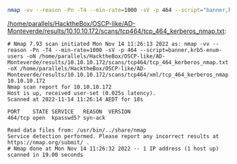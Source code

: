```bash
nmap -vv --reason -Pn -T4 --min-rate=1000 -sV -p 464 --script="banner,krb5-enum-users" -oN "/home/parallels/HacktheBox/OSCP-like/AD-Monteverde/results/10.10.10.172/scans/tcp464/tcp_464_kerberos_nmap.txt" -oX "/home/parallels/HacktheBox/OSCP-like/AD-Monteverde/results/10.10.10.172/scans/tcp464/xml/tcp_464_kerberos_nmap.xml" 10.10.10.172
```

[/home/parallels/HacktheBox/OSCP-like/AD-Monteverde/results/10.10.10.172/scans/tcp464/tcp_464_kerberos_nmap.txt](file:///home/parallels/HacktheBox/OSCP-like/AD-Monteverde/results/10.10.10.172/scans/tcp464/tcp_464_kerberos_nmap.txt):

```
# Nmap 7.93 scan initiated Mon Nov 14 11:26:13 2022 as: nmap -vv --reason -Pn -T4 --min-rate=1000 -sV -p 464 --script=banner,krb5-enum-users -oN /home/parallels/HacktheBox/OSCP-like/AD-Monteverde/results/10.10.10.172/scans/tcp464/tcp_464_kerberos_nmap.txt -oX /home/parallels/HacktheBox/OSCP-like/AD-Monteverde/results/10.10.10.172/scans/tcp464/xml/tcp_464_kerberos_nmap.xml 10.10.10.172
Nmap scan report for 10.10.10.172
Host is up, received user-set (0.025s latency).
Scanned at 2022-11-14 11:26:14 AEDT for 18s

PORT    STATE SERVICE   REASON  VERSION
464/tcp open  kpasswd5? syn-ack

Read data files from: /usr/bin/../share/nmap
Service detection performed. Please report any incorrect results at https://nmap.org/submit/ .
# Nmap done at Mon Nov 14 11:26:32 2022 -- 1 IP address (1 host up) scanned in 19.00 seconds

```
